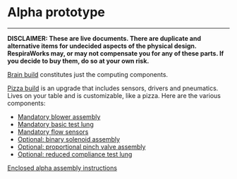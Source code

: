 # Alpha prototype

-------------

**DISCLAIMER: These are live documents.
There are duplicate and alternative items for undecided aspects of the physical design. 
RespiraWorks may, or may not compensate you for any of these parts.
If you decide to buy them, do so at your own risk.**

[Brain build](pizza_brain) constitutes just the computing components.

[Pizza build](pizza_build.md) is an upgrade that includes sensors, drivers and pneumatics.
Lives on your table and is customizable, like a pizza. Here are the various components:
* [Mandatory blower assembly](pizza_blower)
* [Mandatory basic test lung](pizza_test_lung)
* [Mandatory flow sensors](../../2_Research_&_Development/Project-Venturi)
* [Optional: binary solenoid assembly](pizza_binary_solenoid)
* [Optional: proportional pinch valve assembly](../../2_Research_&_Development/Project-Pinch_Valve)
* [Optional: reduced compliance test lung](pizza_compliance_test_lung)

[Enclosed alpha assembly instructions](alpha_assembly_instructions.md)

